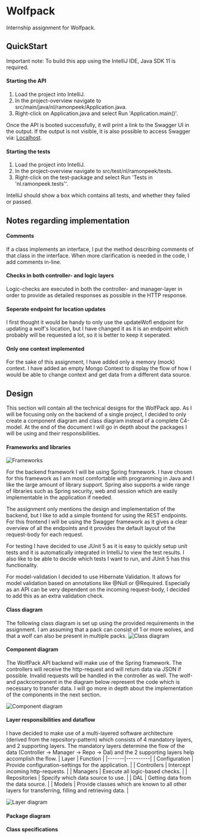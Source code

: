 # Wolfpack
Internship assignment for Wolfpack.

## QuickStart
Important note: To build this app using the IntelliJ IDE, Java SDK 11 is required.

#### Starting the API
1. Load the project into IntelliJ.
2. In the project-overview navigate to src/main/java/nl/ramonpeek/Application.java.
3. Right-click on Application.java and select Run 'Application.main()'.

Once the API is booted successfully, it will print a link to the Swagger UI in the output. If the output is not visible, it is also possible to access Swagger via: [Localhost](http://localhost:8080/swagger-ui.html#/).

#### Starting the tests
1. Load the project into IntelliJ.
2. In the project-overview navigate to src/test/nl/ramonpeek/tests.
3. Right-click on the test-package and select Run 'Tests in 'nl.ramonpeek.tests''.

IntelliJ should show a box which contains all tests, and whether they failed or passed.

## Notes regarding implementation

#### Comments
If a class implements an interface, I put the method describing comments of that class in the interface. When more clarification is needed in the code, I add comments in-line.

#### Checks in both controller- and logic layers
Logic-checks are executed in both the controller- and manager-layer in order to provide as detailed responses as possible in the HTTP response.

#### Seperate endpoint for location updates
I first thought it would be handy to only use the updateWofl endpoint for updating a wolf's location, but I have changed it as it is an endpoint which probably will be requested a lot, so it is better to keep it seperated.

#### Only one context implemented
For the sake of this assignment, I have added only a memory (mock) context. I have added an empty Mongo Context to display the flow of how I would be able to change context and get data from a different data source.

## Design
This section will contain all the technical designs for the WolfPack app. As I will be focusing only on the backend of a single project, I decided to only create a component diagram and class diagram instead of a complete C4-model. At the end of the document I will go in depth about the packages I will be using and their responsibilities.

#### Frameworks and libraries
![Frameworks](https://i.imgur.com/hYM52YQ.png)

For the backend framework I will be using Spring framework. I have chosen for this framework as I am most comfortable with programming in Java and I like the large amount of library support. Spring also supports a wide range of libraries such as Spring security, web and session which are easily implementable in the application if needed.

The assignment only mentions the design and implementation of the backend, but I like to add a simple frontend for using the REST endpoints. For this frontend I will be using the Swagger framework as it gives a clear overview of all the endpoints and it provides the default layout of the request-body for each request.

For testing I have decided to use JUnit 5 as it is easy to quickly setup unit tests and it is automatically integrated in IntelliJ to view the test results. I also like to be able to decide which tests I want to run, and JUnit 5 has this functionality.

For model-validation I decided to use Hibernate Validation. It allows for model validation based on annotations like @Null or @Required. Especially as an API can be very dependent on the incoming request-body, I decided to add this as an extra validation check.

#### Class diagram
The following class diagram is set up using the provided requirements in the assignment. I am assuming that a pack can consist of 1 or more wolves, and that a wolf can also be present in multiple packs.
![Class diagram](https://i.imgur.com/clPHETD.png)

#### Component diagram
The WolfPack API backend will make use of the Spring framework. The controllers will receive the http-request and will return data via JSON if possible. Invalid requests will be handled in the controller as well. The wolf- and packcomponent in the diagram below represent the code which is necessary to transfer data. I will go more in depth about the implementation of the components in the next section.

![Component diagram](https://i.imgur.com/jVE46eT.png)

#### Layer responsibilities and dataflow
I have decided to make use of a multi-layered software architecture (derived from the repository-pattern) which consists of 4 mandatory layers, and 2 supporting layers. The mandatory layers determine the flow of the data (Controller -> Manager -> Repo -> Dal) and the 2 supporting layers help accomplish the flow.
| Layer | Function |
|-------|----------|
| Configuration | Provide configuration-settings for the application. |
| Controllers | Intercept incoming http-requests. |
| Managers | Execute all logic-based checks. |
| Repositories | Specify which data source to use. |
| DAL | Getting data from the data source. |
| Models | Provide classes which are known to all other layers for transferring, filling and retrieving data. |

![Layer diagram](https://i.imgur.com/gVdUeHV.png)

#### Package diagram

#### Class specifications


